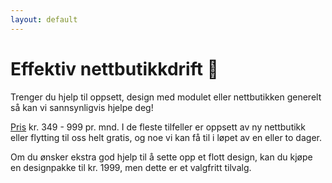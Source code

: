 ```yaml
---
layout: default
---
```


# Effektiv nettbutikkdrift 🚀

Trenger du hjelp til oppsett, design med modulet eller nettbutikken generelt så kan vi sannsynligvis hjelpe deg!

[Pris] kr. 349 - 999 pr. mnd. I de fleste tilfeller er oppsett av ny nettbutikk eller flytting til oss helt gratis, og noe vi kan få til i løpet av en eller to dager.

Om du ønsker ekstra god hjelp til å sette opp et flott design, kan du kjøpe en designpakke til kr. 1999, men dette er et valgfritt tilvalg.


[KomplettNettbutikk]: https://www.komplettnettbutikk.no
[Ta kontakt med oss i dag]:  https://www.komplettnettbutikk.no/#kontakt
[Pris]: https://www.komplettnettbutikk.no/priser-for-nokkelferdig-nettbutik/
